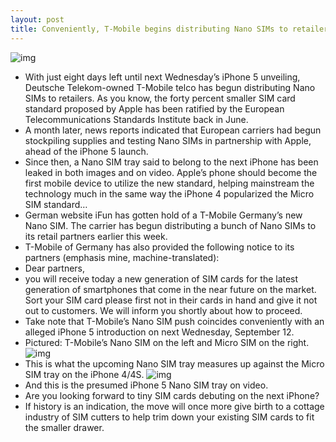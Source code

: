 ```yaml
---
layout: post
title: Conveniently, T-Mobile begins distributing Nano SIMs to retailers
---
```

![img](http://media.idownloadblog.com/wp-content/uploads/2012/07/micro-nano-sim.jpeg)
* With just eight days left until next Wednesday’s iPhone 5 unveiling, Deutsche Telekom-owned T-Mobile telco has begun distributing Nano SIMs to retailers. As you know, the forty percent smaller SIM card standard proposed by Apple has been ratified by the European Telecommunications Standards Institute back in June.
* A month later, news reports indicated that European carriers had begun stockpiling supplies and testing Nano SIMs in partnership with Apple, ahead of the iPhone 5 launch.
* Since then, a Nano SIM tray said to belong to the next iPhone has been leaked in both images and on video. Apple’s phone should become the first mobile device to utilize the new standard, helping mainstream the technology much in the same way the iPhone 4 popularized the Micro SIM standard…
* German website iFun has gotten hold of a T-Mobile Germany’s new Nano SIM. The carrier has begun distributing a bunch of Nano SIMs to its retail partners earlier this week.
* T-Mobile of Germany has also provided the following notice to its partners (emphasis mine, machine-translated):
* Dear partners, 
* you will receive today a new generation of SIM cards for the latest generation of smartphones that come in the near future on the market. Sort your SIM card please first not in their cards in hand and give it not out to customers. We will inform you shortly about how to proceed.
* Take note that T-Mobile’s Nano SIM push coincides conveniently with an alleged iPhone 5 introduction on next Wednesday, September 12.
* Pictured: T-Mobile’s Nano SIM on the left and Micro SIM on the right.
![img](http://media.idownloadblog.com/wp-content/uploads/2012/09/T-Mobile-Nano-SIM.jpg)
* This is what the upcoming Nano SIM tray measures up against the Micro SIM tray on the iPhone 4/4S.
![img](http://media.idownloadblog.com/wp-content/uploads/2012/08/Nano-SIM-iPhone-5-NowehereElse-001.jpg)
* And this is the presumed iPhone 5 Nano SIM tray on video.
* Are you looking forward to tiny SIM cards debuting on the next iPhone?
* If history is an indication, the move will once more give birth to a cottage industry of SIM cutters to help trim down your existing SIM cards to fit the smaller drawer.

